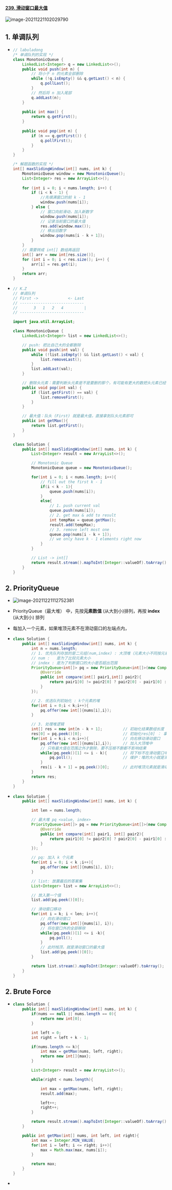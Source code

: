 #### [239. 滑动窗口最大值](https://leetcode-cn.com/problems/sliding-window-mamum/)

![image-20211221102029790](https://raw.githubusercontent.com/TWDH/Leetcode-From-Zero/pictures/img/image-20211221102029790.png)

## 1. 单调队列

- ```java
  // labuladong
  /* 单调队列的实现 */
  class MonotonicQueue {
      LinkedList<Integer> q = new LinkedList<>();
      public void push(int n) {
          // 将小于 n 的元素全部删除
          while (!q.isEmpty() && q.getLast() < n) {
              q.pollLast();
          }
          // 然后将 n 加入尾部
          q.addLast(n);
      }
      
      public int max() {
          return q.getFirst();
      }
      
      public void pop(int n) {
          if (n == q.getFirst()) {
              q.pollFirst();
          }
      }
  }
  
  /* 解题函数的实现 */
  int[] maxSlidingWindow(int[] nums, int k) {
      MonotonicQueue window = new MonotonicQueue();
      List<Integer> res = new ArrayList<>();
      
      for (int i = 0; i < nums.length; i++) {
          if (i < k - 1) {
              //先填满窗口的前 k - 1
              window.push(nums[i]);
          } else {
              // 窗口向前滑动，加入新数字
              window.push(nums[i]);
              // 记录当前窗口的最大值
              res.add(window.max());
              // 移出旧数字
              window.pop(nums[i - k + 1]);
          }
      }
      // 需要转成 int[] 数组再返回
      int[] arr = new int[res.size()];
      for (int i = 0; i < res.size(); i++) {
          arr[i] = res.get(i);
      }
      return arr;
  }
  ```
  
- ```java
  // K.Z
  // 单调队列
  // First ->             <- Last
  // ----------------------------
  //       3   1   2   4         |
  // ----------------------------
  
  import java.util.ArrayList;
  
  class MonotonicQueue {
      LinkedList<Integer> list = new LinkedList<>();
  
      // push: 把比自己大的全都删除
      public void push(int val) {
          while (!list.isEmpty() && list.getLast() < val) {
              list.removeLast();
          }
          list.addLast(val);
      }
  
      // 删除头元素：需要判断头元素是不是要删的那个，有可能有更大的数把头元素已经“挤掉”了
      public void pop(int val) {
          if (list.getFirst() == val) {
              list.removeFirst();
          }
      }
  
      // 最大值：队头 (First) 就是最大值，直接拿到队头元素即可
      public int getMax(){
          return list.getFirst();
      }
  }
  
  class Solution {
      public int[] maxSlidingWindow(int[] nums, int k) {
          List<Integer> result = new ArrayList<>();
  
          // Monotonic Queue
          MonotonicQueue queue = new MonotonicQueue();
  
          for(int i = 0; i < nums.length; i++){
              // fill out the first k - 1
              if(i < k - 1){
                  queue.push(nums[i]);
              }
              else{
                  // 1. push current val
                  queue.push(nums[i]);
                  // 2. get max & add to result
                  int tempMax = queue.getMax();
                  result.add(tempMax);
                  // 3. remove left most one
                  queue.pop(nums[i - k + 1]);
                  // we only have k - 1 elements right now
              }
          }
  
          // List -> int[]
          return result.stream().mapToInt(Integer::valueOf).toArray();
      }
  }
  ```


## 2. PriorityQueue

- ![image-20211221112752381](https://raw.githubusercontent.com/TWDH/Leetcode-From-Zero/pictures/img/image-20211221112752381.png)

- PriorityQueue（最大堆） 中，先按**元素数值** (从大到小)排列，再按 **index** (从大到小) 排列

- 每加入一个元素，如果堆顶元素不在滑动窗口的左端点内，

- ```java
  class Solution {
      public int[] maxSlidingWindow(int[] nums, int k) {
          int n = nums.length;
          // 1. 优先队列存放的是二元组(num,index) : 大顶堆（元素大小不同按元素大小排列，元素大小相同按下标进行排列）
          // num :   是为了比较元素大小
          // index : 是为了判断窗口的大小是否超出范围
          PriorityQueue<int[]> pq = new PriorityQueue<int[]>(new Comparator<int[]>(){
              @Override
              public int compare(int[] pair1,int[] pair2){
                  return pair1[0] != pair2[0] ? pair2[0] - pair1[0] : pair2[1] - pair1[1];
              }
          });
  
          // 2. 优选队列初始化 : k个元素的堆
          for(int i = 0;i < k;i++){
              pq.offer(new int[]{nums[i],i});
          }
  
          // 3. 处理堆逻辑
          int[] res = new int[n - k + 1];         // 初始化结果数组长度 ：一共有 n - k + 1个窗口
          res[0] = pq.peek()[0];                  // 初始化res[0] ： 拿出目前堆顶的元素
          for(int i = k;i < n;i++){               // 向右移动滑动窗口
              pq.offer(new int[]{nums[i],i});     // 加入大顶堆中
              // 只有最大值在范围之外才删除，要不压根不删都不影响结果
              while(pq.peek()[1] <= i - k){       // 将下标不在滑动窗口中的元素都干掉
                  pq.poll();                      // 维护：堆的大小就是滑动窗口的大小
              }   
              res[i - k + 1] = pq.peek()[0];      // 此时堆顶元素就是滑动窗口的最大值
          }
          return res;
      }
  }
  ```
  
- ```java
  class Solution {
      public int[] maxSlidingWindow(int[] nums, int k) {
  
          int len = nums.length;
  
          // 最大堆 pq <value, index>
          PriorityQueue<int[]> pq = new PriorityQueue<int[]>(new Comparator<int[]>(){
              @Override
              public int compare(int[] pair1, int[] pair2){
                  return pair1[0] != pair2[0] ? pair2[0] - pair1[0] : pair2[1] - pair1[1];
              }
          });
  
          // pq: 加入 k 个元素
          for(int i = 0; i < k ;i++){
              pq.offer(new int[]{nums[i], i});
          }
  
          // list: 放置最后的答案集
          List<Integer> list = new ArrayList<>();
  
          // 放入第一个值
          list.add(pq.peek()[0]);
  
          // 滑动窗口移动
          for(int i = k; i < len; i++){
              // 向右滑动窗口
              pq.offer(new int[]{nums[i], i});
              // 将在窗口外的全部移除
              while(pq.peek()[1] <= i -k){
                  pq.poll();
              }
              // 此时栈顶，就是滑动窗口的最大值
              list.add(pq.peek()[0]);
          }
  
          return list.stream().mapToInt(Integer::valueOf).toArray();
      }
  }
  ```
  
  
  

## 2. Brute Force

- ```java
  class Solution {
      public int[] maxSlidingWindow(int[] nums, int k) {
          if(nums == null || nums.length == 0){
              return new int[0];
          }
  
          int left = 0;
          int right = left + k - 1;
  
          if(nums.length <= k){
              int max = getMax(nums, left, right);
              return new int[]{max};
          }
  
          List<Integer> result = new ArrayList<>();
  
          while(right < nums.length){
  
              int max = getMax(nums, left, right);
              result.add(max);
  
              left++;
              right++;
          }
  
          return result.stream().mapToInt(Integer::valueOf).toArray();
      }
  
      public int getMax(int[] nums, int left, int right){
          int max = Integer.MIN_VALUE;
          for(int i = left; i <= right; i++){
              max = Math.max(max, nums[i]);
          }
  
          return max;
      }
  }
  ```

- 